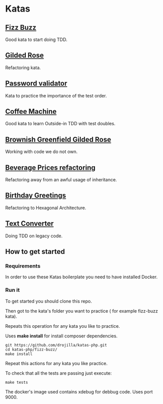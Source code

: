 # Katas

## [Fizz Buzz](fizz-buzz/)
Good kata to start doing TDD.

## [Gilded Rose](gilded-rose/)
Refactoring kata.

## [Password validator](password-validator/)
Kata to practice the importance of the test order.

## [Coffee Machine](coffee-machine/)
Good kata to learn Outside-in TDD with test doubles.

## [Brownish Greenfield Gilded Rose](brownish-greenfield-gilded-rose/)
Working with code we do not own.

## [Beverage Prices refactoring](refactoring-awful-inheritance-use-with-beverage-prices/)
Refactoring away from an awful usage of inheritance.

## [Birthday Greetings](refactoring-to-hexagonal-architecture/)
Refactoring to Hexagonal Architecture.

## [Text Converter](text-converter/)
Doing TDD on legacy code.

## How to get started

### Requirements

In order to use these Katas boilerplate you need to have installed Docker.

### Run it

To get started you should clone this repo.

Then got to the kata's folder you want to practice ( for example fizz-buzz kata).

Repeats this operation for any kata you like to practice. 

Uses **make install** for install composer dependencies.

```
git https://github.com/drojilla/katas-php.git
cd katas-php/fizz-buzz/
make install
```

Repeat this actions for any kata you like practice.

To check that all the tests are passing just execute:

```
make tests 
```

The docker's image used contains xdebug for  debbug code. Uses port 9000.
